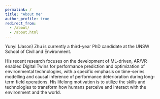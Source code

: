 ```yaml
---
permalink: /
title: "About Me"
author_profile: true
redirect_from: 
  - /about/
  - /about.html
---
```



Yunyi (Jason) Zhu is currently a third-year PhD candidate at the UNSW School of Civil and Environment.

His recent research focuses on the development of ML-driven, AR/VR-enabled Digital Twins for performance prediction and optimization of environmental technologies, with a specific emphasis on time-series modelling and causal inference of performance deterioration during long-term field operations. His lifelong motivation is to utilize the skills and technologies to transform how humans perceive and interact with the environment and the world.

